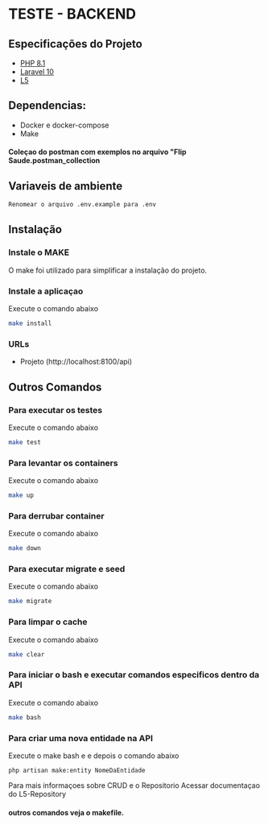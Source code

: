 # TESTE - BACKEND

## Especificações do Projeto

- [PHP 8.1](https://www.php.net/releases/8.1/en.php)
- [Laravel 10](https://laravel.com/docs/10.x/releases)
- [L5](https://github.com/andersao/l5-repository)

## Dependencias:

- Docker e docker-compose
- Make

#### Coleçao do postman com exemplos no arquivo "Flip Saude.postman_collection

## Variaveis de ambiente
```bash
Renomear o arquivo .env.example para .env
```

## Instalação

### Instale o MAKE

O make foi utilizado para simplificar a instalação do projeto.

### Instale a aplicaçao

Execute o comando abaixo

```bash
make install
```

### URLs

- Projeto (http://localhost:8100/api)

## Outros Comandos

### Para executar os testes

Execute o comando abaixo

```bash
make test
```

### Para levantar os containers

Execute o comando abaixo

```bash
make up
```

### Para derrubar container

Execute o comando abaixo

```bash
make down
```

### Para executar migrate e seed

Execute o comando abaixo

```bash
make migrate
```

### Para limpar o cache

Execute o comando abaixo

```bash
make clear
```

### Para iniciar o bash e executar comandos especificos dentro da API

Execute o comando abaixo

```bash
make bash
```

### Para criar uma nova entidade na API

Execute o make bash e e depois o comando abaixo

```
php artisan make:entity NomeDaEntidade
```

Para mais informaçoes sobre CRUD e o Repositorio Acessar documentaçao do L5-Repository

#### outros comandos veja o makefile.





